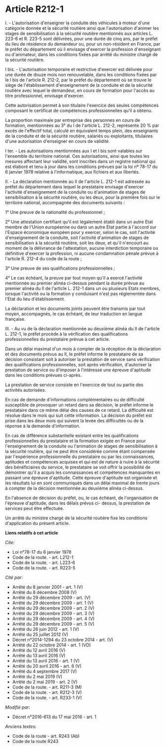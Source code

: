 # Article R212-1

I. - L'autorisation d'enseigner la conduite des véhicules à moteur d'une catégorie donnée et la sécurité routière ainsi que
l'autorisation d'animer les stages de sensibilisation à la sécurité routière mentionnés aux articles L. 223-6 et R. 223-5
sont délivrées, pour une durée de cinq ans, par le préfet du lieu de résidence du demandeur ou, pour un non-résident en
France, par le préfet du département où il envisage d'exercer la profession d'enseignant ou d'animateur, dans les conditions
fixées par arrêté du ministre chargé de la sécurité routière. 

I bis. - L'autorisation temporaire et restrictive d'exercer est délivrée pour une durée de douze mois non renouvelable, dans
les conditions fixées par le I bis de l'article R. 212-2, par le préfet du département où se trouve le siège de
l'établissement d'enseignement de la conduite et de la sécurité routière avec lequel le demandeur, en cours de formation pour
l'accès au titre professionnel, envisage d'exercer. 

Cette autorisation permet à son titulaire l'exercice des seules compétences composant le certificat de compétences
professionnelles qu'il a obtenu. 

La proportion maximale par entreprise des personnes en cours de formation, mentionnées au 3° du I de l'article L. 212-2,
représente 20 % par excès de l'effectif total, calculé en équivalent temps plein, des enseignants de la conduite et de la
sécurité routière, salariés ou exploitants, titulaires d'une autorisation d'enseigner en cours de validité. 

I ter. - Les autorisations mentionnées aux I et I bis sont valables sur l'ensemble du territoire national. Ces autorisations,
ainsi que toutes les mesures affectant leur validité, sont inscrites dans un registre national qui est élaboré et tenu à jour
dans les conditions prévues par la loi nº 78-17 du 6 janvier 1978 relative à l'informatique, aux fichiers et aux libertés. 

II. - La déclaration mentionnée au II de l'article L. 212-1 est adressée au préfet du département dans lequel le prestataire
envisage d'exercer l'activité d'enseignement de la conduite ou d'animation de stages de sensibilisation à la sécurité
routière, ou les deux, pour la première fois sur le territoire national, accompagnée des documents suivants : 

1° Une preuve de la nationalité du professionnel ; 

2° Une attestation certifiant qu'il est légalement établi dans un autre Etat membre de l'Union européenne ou dans un autre
Etat partie à l'accord sur l'Espace économique européen pour y exercer, selon le cas, soit l'activité d'enseignement de la
conduite, soit l'activité d'animation de stages de sensibilisation à la sécurité routière, soit les deux, et qu'il n'encourt
au moment de la délivrance de l'attestation, aucune interdiction temporaire ou définitive d'exercer la profession, ni aucune
condamnation pénale prévue à l'article R. 212-4 du code de la route ; 

3° Une preuve de ses qualifications professionnelles ; 

4° Le cas échéant, la preuve par tout moyen qu'il a exercé l'activité mentionnée au premier alinéa ci-dessus pendant la durée
prévue au premier alinéa du II de l'article L. 212-1 dans un ou plusieurs Etats membres, lorsque l'activité ou la formation y
conduisant n'est pas réglementée dans l'Etat du lieu d'établissement.

La déclaration et les documents joints peuvent être transmis par tout moyen, accompagnés, le cas échéant, de leur traduction
en langue française. 

III. - Au vu de la déclaration mentionnée au deuxième alinéa du II de l'article L. 212-1, le préfet procède à la vérification
des qualifications professionnelles du prestataire prévue à cet article.

Dans un délai maximal d'un mois à compter de la réception de la déclaration et des documents prévus au II, le préfet informe
le prestataire de sa décision consistant soit à autoriser la prestation de service sans vérification des qualifications
professionnelles, soit après vérification, d'autoriser la prestation de service ou d'imposer à l'intéressé une épreuve
d'aptitude dans les conditions prévues ci-après.

La prestation de service consiste en l'exercice de tout ou partie des activités autorisées.

En cas de demande d'informations complémentaires ou de difficulté susceptible de provoquer un retard dans sa décision, le
préfet informe le prestataire dans ce même délai des causes de ce retard. La difficulté est résolue dans le mois qui suit
cette information. La décision du préfet est prise dans les deux mois qui suivent la levée des difficultés ou de la réponse à
la demande d'information.

En cas de différence substantielle existant entre les qualifications professionnelles du prestataire et la formation exigée
en France pour l'enseignement de la conduite ou l'animation de stages de sensibilisation à la sécurité routière, qui ne peut
être considérée comme étant compensée par l'expérience professionnelle du prestataire ou par les connaissances, aptitudes et
compétences acquises et qui est de nature à nuire à la sécurité des bénéficiaires du service, le prestataire se voit offrir
la possibilité de démontrer qu'il a acquis les connaissances et compétences manquantes en passant une épreuve d'aptitude.
Cette épreuve d'aptitude est organisée et les résultats lui en sont communiqués dans un délai maximal de trente jours à
compter de la décision mentionnée au deuxième alinéa ci-dessus. 

En l'absence de décision du préfet, ou, le cas échéant, de l'organisation de l'épreuve d'aptitude, dans les délais prévus ci-
dessus, la prestation de services peut être effectuée. 

Un arrêté du ministre chargé de la sécurité routière fixe les conditions d'application du présent article.

**Liens relatifs à cet article**

_Cite_:

  - Loi n°78-17 du 6 janvier 1978
  - Code de la route. - art. L212-1
  - Code de la route. - art. L223-6
  - Code de la route. - art. R223-5

_Cité par_:

  - Arrêté du 8 janvier 2001 - art. 1 (V)
  - Arrêté du 8 décembre 2008 (V)
  - Arrêté du 29 décembre 2009 - art. (V)
  - Arrêté du 29 décembre 2009 - art. 1 (V)
  - Arrêté du 29 décembre 2009 - art. 2 (V)
  - Arrêté du 29 décembre 2009 - art. 3 (V)
  - Arrêté du 29 décembre 2009 - art. 4 (V)
  - Arrêté du 29 décembre 2009 - art. 5 (V)
  - Arrêté du 26 juin 2012 - art. 1 (V)
  - Arrêté du 25 juillet 2012 (V)
  - Décret n°2014-1294 du 23 octobre 2014 - art. (V)
  - Arrêté du 22 octobre 2014 - art. 1 (VD)
  - Arrêté du 12 avril 2016 (V)
  - Arrêté du 13 avril 2016 (V)
  - Arrêté du 13 avril 2016 - art. 1 (V)
  - Arrêté du 20 avril 2016 - art. 6 (V)
  - Arrêté du 4 septembre 2017 (V)
  - Arrêté du 2 mai 2019 (V)
  - Arrêté du 2 mai 2019 - art. 2 (V)
  - Code de la route. - art. R211-3 (M)
  - Code de la route. - art. R212-3 (V)
  - Code de la route. - art. R233-1 (V)

_Modifié par_:

  - Décret n°2016-613 du 17 mai 2016 - art. 1

_Anciens textes_:

  - Code de la route - art. R243 (Ab)
  - Code de la route R243
